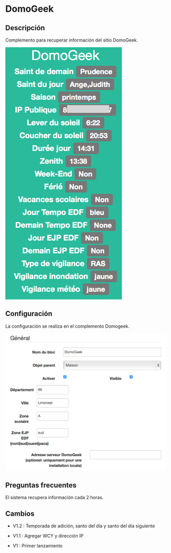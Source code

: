 DomoGeek 
========

Descripción 
-----------

Complemento para recuperar información del sitio DomoGeek.

![domogeek screenshot1](../images/domogeek_screenshot1.png)

Configuración 
-------------

La configuración se realiza en el complemento Domogeek.

![domogeek1](../images/domogeek1.png)

Preguntas frecuentes 
---

El sistema recupera información cada 2 horas.

Cambios 
---------

-   V1.2 : Temporada de adición, santo del día y santo del día siguiente

-   V1.1 : Agregar WCY y dirección IP

-   V1 : Primer lanzamiento


